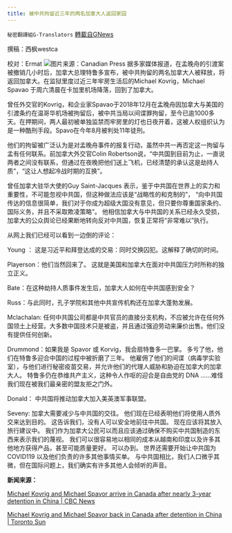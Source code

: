 ```yaml
---
title: 被中共拘留近三年的两名加拿大人返回家园
---
```

`秘密翻譯組G-Translators` [轉載自GNews](https://gnews.org/zh-hans/1554689/)

撰稿：西枫westca

校对：Ermat
![](https://assets.gnews.org/wp-content/uploads/2021/09/unnamed-2-1.jpg)图片来源：Canadian Press
据多家媒体报道，在孟晚舟的引渡案被撤销几小时后，加拿大总理特鲁多宣布，被中共拘留的两名加拿大人被释放，将返回加拿大。在监狱里度过近三年牢房生活后的Michael Kovrig，Michael Spavao 于周六清晨在卡加里机场降落，回到了加拿大。

曾任外交官的Kovrig，和企业家Spavao于2018年12月在孟晚舟因加拿大与美国的引渡条约在温哥华机场被拘留后，被中共当局以间谍罪拘留，至今已逾1000多天。在押期间，两人最初被单独监禁而牢房里的灯也日夜开着，这被人权组织认为是一种酷刑手段。Spavo在今年8月被判处11年徒刑。

他们的拘留被广泛认为是对孟晚舟事件的报复行动，虽然中共一再否定这一拘留与孟有任何联系。前加拿大外交官Colin Robertson说，“中共国到目前为止，一直说两者之间没有联系，但通过在夜晚把他们送上飞机，已经清楚的承认这是劫持人质”，“这让人想起冷战时期的互换”。

曾任加拿大驻华大使的Guy Saint-Jacques 表示，鉴于中共国在世界上的实力和重要性，不可能忽视中共国，但这种做法应该是“战略性的和克制的”， “向中共国传达的信息很简单，我们对于你成为超级大国没有意见，但只要你尊重国家条约、国际义务，并且不采取欺凌策略”。 他相信加拿大与中共国的关系已经永久受损，加拿大的公众舆论已经果断地转向反对中共国，恢复正常将“非常难以”执行。

从网上我们已经可以看到一边倒的评论：

Young ： 这是习近平和拜登达成的交易：同时交换囚犯。这解释了确切的时间。

Playerson：他们当然回来了。 这就是美国和加拿大在面对中共国压力时所称的独立正义。

Bate：在这种劫持人质事件发生后，加拿大人如何在中共国感到安全？

Russ：与此同时，孔子学院和其他中共宣传机构还在加拿大蓬勃发展。

Mclachalan: 任何中共国公司都是中共官员的直接分支机构，不应被允许在任何外国领土上经营。大多数中国技术只是被盗，并且通过强迫劳动来廉价出售。他们没有提供任何创新。

Drummond：如果我是 Spavor 或 Korvig，我会扇特鲁多一巴掌。 多亏了他，他们在特鲁多迎合中国的过程中被折磨了三年。 他雇佣了他们的间谍（病毒学实验室），与他们进行秘密疫苗交易，并允许他们的代理人威胁和胁迫在加拿大的加拿大人。 特鲁多仍在恭维共产主义，这种令人作呕的迎合是自由党的 DNA ……难怪我们现在被我们最亲密的盟友拒之门外。

Donald： 中共国将推动加拿大加入美英澳军事联盟。

Seveny: 加拿大需要减少与中共国的交往。 他们现在已经表明他们将使用人质外交来达到目的。 这告诉我们，没有人可以安全地前往中共国。 现在应该将其放入旅行建议中。 我们作为加拿大公民可以而且应该通过确保不购买中共国制造的东西来表示我们的蔑视。 我们可以很容易地以相同的成本从越南和印度以及许多其他地方获得产品，甚至可能质量更好。 可以办到。 世界还需要开始让中共国为 COVID119 以及他们负责的许多其他事情买单。 与中共国相比，我们人口微乎其微，但在国际问题上，我们确实有许多其他人会倾听的声音。

**新闻来源：**

[Michael Kovrig and Michael Spavor arrive in Canada after nearly 3-year detention in China | CBC News](https://www.cbc.ca/news/politics/spavor-kovrig-in-canada-1.6189640)

[Michael Kovrig and Michael Spavor back in Canada after detention in China | Toronto Sun](https://torontosun.com/news/national/michael-kovrig-and-michael-spavor-back-in-canada-after-detention-in-china)
